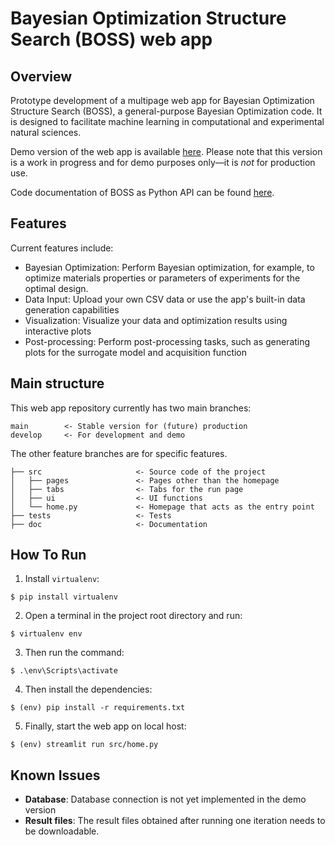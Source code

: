 # Bayesian Optimization Structure Search (BOSS) web app

## Overview 
Prototype development of a multipage web app for Bayesian Optimization Structure Search (BOSS), a general-purpose Bayesian Optimization code. It is designed to facilitate machine learning in computational and experimental natural sciences.

Demo version of the web app is available [here](https://boss-demo.streamlit.app/). Please note that this version is a work in progress and for demo purposes only—it is *not* for production use.

Code documentation of BOSS as Python API can be found [here](https://cest-group.gitlab.io/boss/).

## Features
Current features include:
- Bayesian Optimization: Perform Bayesian optimization, for example, to optimize materials properties or parameters of experiments for the optimal design. 
- Data Input: Upload your own CSV data or use the app's built-in data generation capabilities
- Visualization: Visualize your data and optimization results using interactive plots
- Post-processing: Perform post-processing tasks, such as generating plots for the surrogate model and acquisition function

## Main structure

This web app repository currently has two main branches:
```
main        <- Stable version for (future) production
develop     <- For development and demo
```
The other feature branches are for specific features.

```
├── src                     <- Source code of the project
│   ├── pages               <- Pages other than the homepage
│   ├── tabs                <- Tabs for the run page   
│   ├── ui                  <- UI functions
│   └── home.py             <- Homepage that acts as the entry point
├── tests                   <- Tests
├── doc                     <- Documentation
```

## How To Run
1. Install `virtualenv`:
```
$ pip install virtualenv
```

2. Open a terminal in the project root directory and run:
```
$ virtualenv env
```

3. Then run the command:
```
$ .\env\Scripts\activate
```

4. Then install the dependencies:
```
$ (env) pip install -r requirements.txt
```

5. Finally, start the web app on local host:
```
$ (env) streamlit run src/home.py
```

## Known Issues
- **Database**: Database connection is not yet implemented in the demo version
- **Result files**: The result files obtained after running one iteration needs to be downloadable. 



